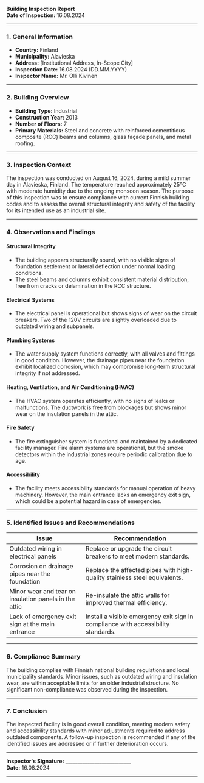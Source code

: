 

**Building Inspection Report**  
**Date of Inspection:** 16.08.2024  

---

### **1. General Information**  
- **Country:** Finland  
- **Municipality:** Alavieska  
- **Address:** [Institutional Address, In-Scope City]  
- **Inspection Date:** 16.08.2024 (DD.MM.YYYY)  
- **Inspector Name:** Mr. Olli Kivinen  

---

### **2. Building Overview**  
- **Building Type:** Industrial  
- **Construction Year:** 2013  
- **Number of Floors:** 7  
- **Primary Materials:** Steel and concrete with reinforced cementitious composite (RCC) beams and columns, glass façade panels, and metal roofing.  

---

### **3. Inspection Context**  
The inspection was conducted on August 16, 2024, during a mild summer day in Alavieska, Finland. The temperature reached approximately 25°C with moderate humidity due to the ongoing monsoon season. The purpose of this inspection was to ensure compliance with current Finnish building codes and to assess the overall structural integrity and safety of the facility for its intended use as an industrial site.  

---

### **4. Observations and Findings**  

#### **Structural Integrity**  
- The building appears structurally sound, with no visible signs of foundation settlement or lateral deflection under normal loading conditions.  
- The steel beams and columns exhibit consistent material distribution, free from cracks or delamination in the RCC structure.  

#### **Electrical Systems**  
- The electrical panel is operational but shows signs of wear on the circuit breakers. Two of the 120V circuits are slightly overloaded due to outdated wiring and subpanels.  

#### **Plumbing Systems**  
- The water supply system functions correctly, with all valves and fittings in good condition. However, the drainage pipes near the foundation exhibit localized corrosion, which may compromise long-term structural integrity if not addressed.  

#### **Heating, Ventilation, and Air Conditioning (HVAC)**  
- The HVAC system operates efficiently, with no signs of leaks or malfunctions. The ductwork is free from blockages but shows minor wear on the insulation panels in the attic.  

#### **Fire Safety**  
- The fire extinguisher system is functional and maintained by a dedicated facility manager. Fire alarm systems are operational, but the smoke detectors within the industrial zones require periodic calibration due to age.  

#### **Accessibility**  
- The facility meets accessibility standards for manual operation of heavy machinery. However, the main entrance lacks an emergency exit sign, which could be a potential hazard in case of emergencies.  

---

### **5. Identified Issues and Recommendations**  

| **Issue**                                                                 | **Recommendation**                                                                 |
|--------------------------------------------------------------------------|-----------------------------------------------------------------------------------|
| Outdated wiring in electrical panels                                         | Replace or upgrade the circuit breakers to meet modern standards.                  |
| Corrosion on drainage pipes near the foundation                           | Replace the affected pipes with high-quality stainless steel equivalents.           |
| Minor wear and tear on insulation panels in the attic                      | Re-insulate the attic walls for improved thermal efficiency.                     |
| Lack of emergency exit sign at the main entrance                            | Install a visible emergency exit sign in compliance with accessibility standards.  |

---

### **6. Compliance Summary**  
The building complies with Finnish national building regulations and local municipality standards. Minor issues, such as outdated wiring and insulation wear, are within acceptable limits for an older industrial structure. No significant non-compliance was observed during the inspection.  

---

### **7. Conclusion**  
The inspected facility is in good overall condition, meeting modern safety and accessibility standards with minor adjustments required to address outdated components. A follow-up inspection is recommended if any of the identified issues are addressed or if further deterioration occurs.  

---  
**Inspector's Signature:** ___________________________  
**Date:** 16.08.2024  

---